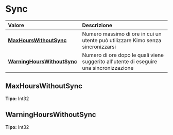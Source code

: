 # Sync

| Valore | Descrizione |
| :--- | :--- |
| [**MaxHoursWithoutSync**](sync.md#maxhourswithoutsync) | Numero massimo di ore in cui un utente può utilizzare Kimo senza sincronizzarsi |
| [**WarningHoursWithoutSync**](sync.md#warninghourswithoutsync) | Numero di ore dopo le quali viene suggerito all'utente di eseguire una sincronizzazione |

## MaxHoursWithoutSync

**Tipo:** Int32

## WarningHoursWithoutSync

**Tipo:** Int32
